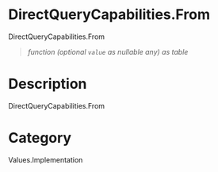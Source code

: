 # DirectQueryCapabilities.From
DirectQueryCapabilities.From
> _function (optional <code>value</code> as nullable any) as table_

# Description 
DirectQueryCapabilities.From
# Category 
Values.Implementation

